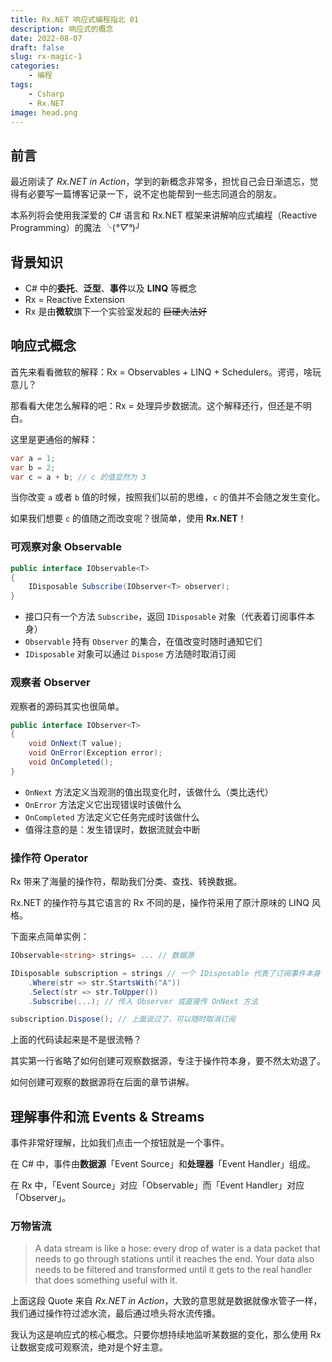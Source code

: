 ```yaml
---
title: Rx.NET 响应式编程指北 01
description: 响应式的概念
date: 2022-08-07
draft: false
slug: rx-magic-1
categories:
    - 编程
tags:
    - Csharp
    - Rx.NET
image: head.png
---
```

## 前言

最近刚读了 *Rx.NET in Action*，学到的新概念非常多，担忧自己会日渐遗忘，觉得有必要写一篇博客记录一下，说不定也能帮到一些志同道合的朋友。

本系列将会使用我深爱的 C# 语言和 Rx.NET 框架来讲解响应式编程（Reactive Programming）的魔法 ╰(*°▽°*)╯

## 背景知识

- C# 中的**委托**、**泛型**、**事件**以及 **LINQ** 等概念
- Rx = Reactive Extension
- Rx 是由**微软**旗下一个实验室发起的  ~~巨硬大法好~~

## 响应式概念

首先来看看微软的解释：Rx = Observables + LINQ + Schedulers。谔谔，啥玩意儿？

那看看大佬怎么解释的吧：Rx = 处理异步数据流。这个解释还行，但还是不明白。

这里是更通俗的解释：

```c#
var a = 1;
var b = 2;
var c = a + b; // c 的值显然为 3
```

当你改变 `a` 或者 `b` 值的时候，按照我们以前的思维，`c` 的值并不会随之发生变化。

如果我们想要 `c` 的值随之而改变呢？很简单，使用 **Rx.NET**！

### 可观察对象 Observable

```c#
public interface IObservable<T>
{
    IDisposable Subscribe(IObserver<T> observer);
}
```

- 接口只有一个方法 `Subscribe`，返回 `IDisposable` 对象（代表着订阅事件本身）
- `Observable` 持有 `Observer` 的集合，在值改变时随时通知它们
- `IDisposable` 对象可以通过  `Dispose` 方法随时取消订阅

### 观察者 Observer

观察者的源码其实也很简单。

```c#
public interface IObserver<T>
{
	void OnNext(T value); 
	void OnError(Exception error); 
 	void OnCompleted(); 
}
```

- `OnNext` 方法定义当观测的值出现变化时，该做什么（类比迭代）
- `OnError` 方法定义它出现错误时该做什么
- `OnCompleted` 方法定义它任务完成时该做什么
- 值得注意的是：发生错误时，数据流就会中断

### 操作符 Operator

Rx 带来了海量的操作符，帮助我们分类、查找、转换数据。

Rx.NET 的操作符与其它语言的 Rx 不同的是，操作符采用了原汁原味的 LINQ 风格。

下面来点简单实例：

```c#
IObservable<string> strings= ... // 数据源

IDisposable subscription = strings // 一个 IDisposable 代表了订阅事件本身
    .Where(str => str.StartsWith("A"))
    .Select(str => str.ToUpper())
    .Subscribe(...); // 传入 Observer 或直接传 OnNext 方法

subscription.Dispose(); // 上面说过了，可以随时取消订阅
```

上面的代码读起来是不是很流畅？

其实第一行省略了如何创建可观察数据源，专注于操作符本身，要不然太劝退了。

如何创建可观察的数据源将在后面的章节讲解。

## 理解事件和流 Events & Streams

事件非常好理解，比如我们点击一个按钮就是一个事件。

在 C# 中，事件由**数据源**「Event Source」和**处理器**「Event Handler」组成。

在 Rx 中，「Event Source」对应「Observable」而「Event Handler」对应「Observer」。

### 万物皆流 

>  A data stream is like a hose: every drop of water is a data packet that needs to go through stations until it reaches the end. Your data also needs to be filtered and transformed until  it gets to the real handler that does something useful with it.

上面这段 Quote 来自 *Rx.NET in Action*，大致的意思就是数据就像水管子一样，我们通过操作符过滤水流，最后通过喷头将水流传播。

我认为这是响应式的核心概念。只要你想持续地监听某数据的变化，那么使用 Rx 让数据变成可观察流，绝对是个好主意。
